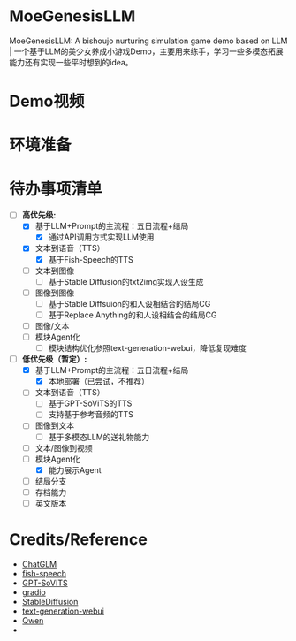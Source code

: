 # MoeGenesisLLM
MoeGenesisLLM: A bishoujo nurturing simulation game demo based on LLM | 一个基于LLM的美少女养成小游戏Demo，主要用来练手，学习一些多模态拓展能力还有实现一些平时想到的idea。
# Demo视频

# 环境准备

# 待办事项清单
- [ ] **高优先级:**
   - [x] 基于LLM+Prompt的主流程：五日流程+结局
       - [x] 通过API调用方式实现LLM使用
   - [x] 文本到语音（TTS）
       - [x] 基于Fish-Speech的TTS
   - [ ] 文本到图像
     - [ ] 基于Stable Diffusion的txt2img实现人设生成
   - [ ] 图像到图像
     - [ ] 基于Stable Diffsuion的和人设相结合的结局CG
     - [ ] 基于Replace Anything的和人设相结合的结局CG
   - [ ] 图像/文本
   - [ ] 模块Agent化
     - [ ] 模块结构优化参照text-generation-webui，降低复现难度
- [ ] **低优先级（暂定）:**
   - [x] 基于LLM+Prompt的主流程：五日流程+结局
     - [x] 本地部署（已尝试，不推荐）
   - [ ] 文本到语音（TTS）
       - [ ] 基于GPT-SoViTS的TTS
       - [ ] 支持基于参考音频的TTS
   - [ ] 图像到文本
       - [ ] 基于多模态LLM的送礼物能力
   - [ ] 文本/图像到视频
   - [ ] 模块Agent化
       - [x] 能力展示Agent
   - [ ] 结局分支
   - [ ] 存档能力
   - [ ] 英文版本
         
# Credits/Reference
- [ChatGLM](https://github.com/THUDM)
- [fish-speech](https://github.com/fishaudio/fish-speech)
- [GPT-SoVITS](https://github.com/RVC-Boss/GPT-SoVITS)
- [gradio](https://github.com/gradio-app/gradio)
- [StableDiffusion](https://github.com/Stability-AI/stablediffusion)
- [text-generation-webui](https://github.com/oobabooga/text-generation-webui)
- [Qwen](https://github.com/QwenLM/Qwen)
- 
